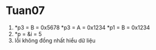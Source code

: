 # Tuan07
1. *p3 = B = 0x5678 
*p3 = A = 0x1234
*p1 = B = 0x1234
2. *p = &i = 5
3.  lỗi không đồng nhất hiểu dữ liệu

